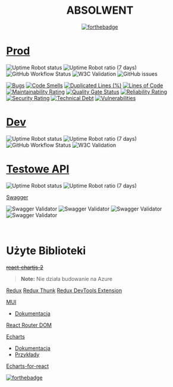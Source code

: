
<div align="center">

# ABSOLWENT
  
[![forthebadge](https://forthebadge.com/images/badges/built-with-love.svg)](https://forthebadge.com)
 
</div>
 



# [Prod](https://absolwent.best/)

![Uptime Robot status](https://img.shields.io/uptimerobot/status/m791621145-67f488fcdba1f9330d6bc868)
![Uptime Robot ratio (7 days)](https://img.shields.io/uptimerobot/ratio/7/m791621145-67f488fcdba1f9330d6bc868)
![GitHub Workflow Status](https://img.shields.io/github/workflow/status/MPenk/absolwent/PROD)
![W3C Validation](https://img.shields.io/w3c-validation/html?targetUrl=https%3A%2F%2Fabsolwent.best%2F)
![GitHub issues](https://img.shields.io/github/issues/MPenk/absolwent)

[![Bugs](https://sonarcloud.io/api/project_badges/measure?project=MPenk_absolwent&metric=bugs)](https://sonarcloud.io/dashboard?id=MPenk_absolwent)
[![Code Smells](https://sonarcloud.io/api/project_badges/measure?project=MPenk_absolwent&metric=code_smells)](https://sonarcloud.io/dashboard?id=MPenk_absolwent)
[![Duplicated Lines (%)](https://sonarcloud.io/api/project_badges/measure?project=MPenk_absolwent&metric=duplicated_lines_density)](https://sonarcloud.io/dashboard?id=MPenk_absolwent)
[![Lines of Code](https://sonarcloud.io/api/project_badges/measure?project=MPenk_absolwent&metric=ncloc)](https://sonarcloud.io/dashboard?id=MPenk_absolwent)
[![Maintainability Rating](https://sonarcloud.io/api/project_badges/measure?project=MPenk_absolwent&metric=sqale_rating)](https://sonarcloud.io/dashboard?id=MPenk_absolwent)
[![Quality Gate Status](https://sonarcloud.io/api/project_badges/measure?project=MPenk_absolwent&metric=alert_status)](https://sonarcloud.io/dashboard?id=MPenk_absolwent)
[![Reliability Rating](https://sonarcloud.io/api/project_badges/measure?project=MPenk_absolwent&metric=reliability_rating)](https://sonarcloud.io/dashboard?id=MPenk_absolwent)
[![Security Rating](https://sonarcloud.io/api/project_badges/measure?project=MPenk_absolwent&metric=security_rating)](https://sonarcloud.io/dashboard?id=MPenk_absolwent)
[![Technical Debt](https://sonarcloud.io/api/project_badges/measure?project=MPenk_absolwent&metric=sqale_index)](https://sonarcloud.io/dashboard?id=MPenk_absolwent)
[![Vulnerabilities](https://sonarcloud.io/api/project_badges/measure?project=MPenk_absolwent&metric=vulnerabilities)](https://sonarcloud.io/dashboard?id=MPenk_absolwent)


# [Dev](https://dev.absolwent.best/)

![Uptime Robot status](https://img.shields.io/uptimerobot/status/m791621153-2d11191f4397e411469ae3fc)
![Uptime Robot ratio (7 days)](https://img.shields.io/uptimerobot/ratio/7/m791621153-2d11191f4397e411469ae3fc)
![GitHub Workflow Status](https://img.shields.io/github/workflow/status/MPenk/absolwent/DEV)
![W3C Validation](https://img.shields.io/w3c-validation/html?targetUrl=https%3A%2F%2Fdev.absolwent.best%2F)



# [Testowe API](https://absolwent.azurewebsites.net/api)

![Uptime Robot status](https://img.shields.io/uptimerobot/status/m791621149-f19a2479c787fff334ca977c)
![Uptime Robot ratio (7 days)](https://img.shields.io/uptimerobot/ratio/7/m791621149-f19a2479c787fff334ca977c)


[Swagger](https://absolwent.azurewebsites.net/swagger/index.html)

![Swagger Validator](https://img.shields.io/swagger/valid/3.0?label=API%20Public&specUrl=https%3A%2F%2Fabsolwent.azurewebsites.net%2Fswagger%2Fpublic%2Fswagger.json)
![Swagger Validator](https://img.shields.io/swagger/valid/3.0?label=API%20Auth&specUrl=https%3A%2F%2Fabsolwent.azurewebsites.net%2Fswagger%2Fauth%2Fswagger.json)
![Swagger Validator](https://img.shields.io/swagger/valid/3.0?label=API%20Admin&specUrl=https%3A%2F%2Fabsolwent.azurewebsites.net%2Fswagger%2Fadmin%2Fswagger.json)
![Swagger Validator](https://img.shields.io/swagger/valid/3.0?label=API%20Pool&specUrl=https%3A%2F%2Fabsolwent.azurewebsites.net%2Fswagger%2Fpool%2Fswagger.json)

<br>


# Użyte Biblioteki
~~[react-chartjs-2](https://www.npmjs.com/package/react-chartjs-2)~~ 
> **Note:** Nie działa budowanie na Azure

[Redux](https://www.npmjs.com/package/redux)
[Redux Thunk](https://www.npmjs.com/package/redux-thunk)
[Redux DevTools Extension](https://www.npmjs.com/package/redux-devtools-extension)

[MUI](https://mui.com/)
- [Dokumentacja](https://mui.com/material-ui/getting-started/usage/)

[React Router DOM](https://www.npmjs.com/package/react-router-dom)

[Echarts](https://www.npmjs.com/package/echarts)
- [Dokumentacja](https://echarts.apache.org/handbook/en/get-started/)
- [Przykłady](https://echarts.apache.org/examples/en/index.html)

[Echarts-for-react](https://www.npmjs.com/package/echarts-for-react)

[![forthebadge](https://forthebadge.com/images/badges/powered-by-black-magic.svg)](https://forthebadge.com)
